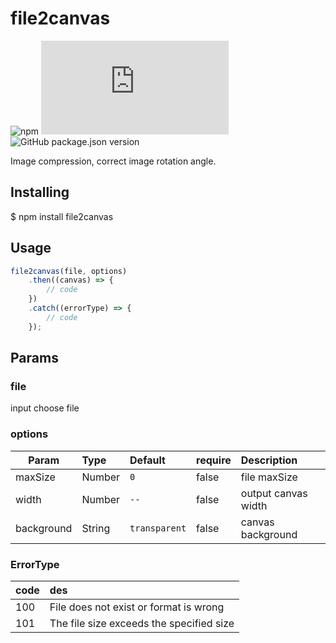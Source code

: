 # file2canvas

![npm](https://img.shields.io/npm/dt/file2canvas)
![GitHub file size in bytes](https://img.shields.io/github/size/huzedong2015/file2canvas/dist/file2canvas.js)
![GitHub package.json version](https://img.shields.io/github/package-json/v/huzedong2015/file2canvas)

Image compression, correct image rotation angle.

## Installing
$ npm install file2canvas


## Usage
```javascript
file2canvas(file, options)
    .then((canvas) => {
        // code
    })
    .catch((errorType) => {
        // code
    });
```

## Params
### file 
input choose file

### options 
| Param | Type | Default | require | Description|
| - | :- | :- | :- | :- |
| maxSize | Number | `0` | false | file maxSize |
| width | Number | `--` | false | output canvas width |
| background | String | `transparent` | false | canvas background |

### ErrorType 
| code | des  |
| - | :- |
| 100 | File does not exist or format is wrong |
| 101 | The file size exceeds the specified size |

